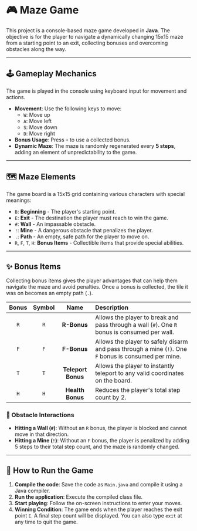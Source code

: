 # 🎮 Maze Game

This project is a console-based maze game developed in **Java**. The objective is for the player to navigate a dynamically changing 15x15 maze from a starting point to an exit, collecting bonuses and overcoming obstacles along the way.

***

## 🕹️ Gameplay Mechanics

The game is played in the console using keyboard input for movement and actions.

-   **Movement**: Use the following keys to move:
    -   `W`: Move up
    -   `A`: Move left
    -   `S`: Move down
    -   `D`: Move right
-   **Bonus Usage**: Press `+` to use a collected bonus.
-   **Dynamic Maze**: The maze is randomly regenerated every **5 steps**, adding an element of unpredictability to the game.

***

## 🗺️ Maze Elements

The game board is a 15x15 grid containing various characters with special meanings:

-   `B`: **Beginning** - The player's starting point.
-   `E`: **Exit** - The destination the player must reach to win the game.
-   `#`: **Wall** - An impassable obstacle.
-   `!`: **Mine** - A dangerous obstacle that penalizes the player.
-   `.`: **Path** - An empty, safe path for the player to move on.
-   `R`, `F`, `T`, `H`: **Bonus Items** - Collectible items that provide special abilities.

***

## ✨ Bonus Items

Collecting bonus items gives the player advantages that can help them navigate the maze and avoid penalties. Once a bonus is collected, the tile it was on becomes an empty path (`.`).

| Bonus | Symbol | Name | Description |
| :---: | :---: | :---: | :--- |
| `R` | `R` | **R-Bonus** | Allows the player to break and pass through a wall (`#`). One `R` bonus is consumed per wall. |
| `F` | `F` | **F-Bonus** | Allows the player to safely disarm and pass through a mine (`!`). One `F` bonus is consumed per mine. |
| `T` | `T` | **Teleport Bonus** | Allows the player to instantly teleport to any valid coordinates on the board. |
| `H` | `H` | **Health Bonus** | Reduces the player's total step count by 2. |

### 🚨 Obstacle Interactions

-   **Hitting a Wall (`#`)**: Without an `R` bonus, the player is blocked and cannot move in that direction.
-   **Hitting a Mine (`!`)**: Without an `F` bonus, the player is penalized by adding 5 steps to their total step count, and the maze is randomly changed.

***

## 🚀 How to Run the Game

1.  **Compile the code**: Save the code as `Main.java` and compile it using a Java compiler.
2.  **Run the application**: Execute the compiled class file.
3.  **Start playing**: Follow the on-screen instructions to enter your moves.
4.  **Winning Condition**: The game ends when the player reaches the exit point `E`. A final step count will be displayed. You can also type `exit` at any time to quit the game.
